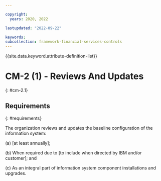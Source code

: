 ```yaml
---

copyright:
  years: 2020, 2022

lastupdated: "2022-09-22"

keywords: 
subcollection: framework-financial-services-controls
---
```


{{site.data.keyword.attribute-definition-list}}

# CM-2 (1) - Reviews And Updates
{: #cm-2.1}

## Requirements
{: #requirements}

The organization reviews and updates the baseline configuration of the information system:

(a) [at least annually];

(b) When required due to [to include when directed by IBM and/or customer]; and

(c) As an integral part of information system component installations and upgrades.

